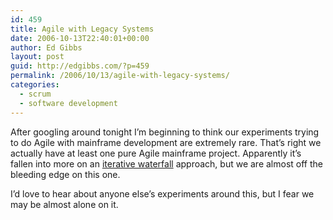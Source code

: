 ```yaml
---
id: 459
title: Agile with Legacy Systems
date: 2006-10-13T22:40:01+00:00
author: Ed Gibbs
layout: post
guid: http://edgibbs.com/?p=459
permalink: /2006/10/13/agile-with-legacy-systems/
categories:
  - scrum
  - software development
---
```

After googling around tonight I&#8217;m beginning to think our experiments trying to do Agile with mainframe development are extremely rare. That&#8217;s right we actually have at least one pure Agile mainframe project. Apparently it&#8217;s fallen into more on an [iterative waterfall](http://danube.com/blog/kanemar/the_staggered_iterative_waterfall_anti_pattern_part_1.html) approach, but we are almost off the bleeding edge on this one.

I&#8217;d love to hear about anyone else&#8217;s experiments around this, but I fear we may be almost alone on it.